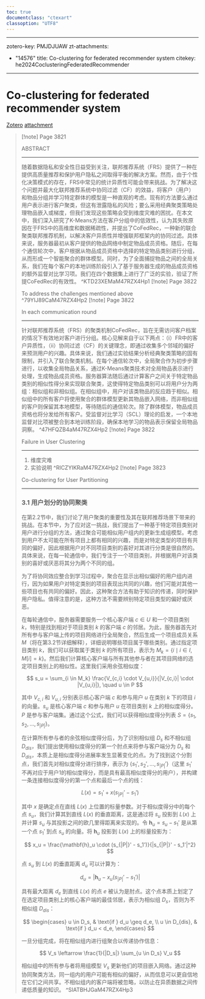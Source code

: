 ```yaml
---
toc: true
documentclass: "ctexart"
classoption: "UTF8"
---
```

---
zotero-key: PMJDJUAW
zt-attachments:
- "14576"
title: Co-clustering for federated recommender system
citekey: he2024CoclusteringFederatedRecommender
---
# Co-clustering for federated recommender system
[Zotero](zotero://select/library/items/PMJDJUAW) [attachment](<file:///Volumes/Mac_Ext/Zotero/storage/M47RZX4H/He%20et%20al.%20-%202024%20-%20Co-clustering%20for%20federated%20recommender%20system.pdf>)
> [!note] Page 3821
>
> ABSTRACT
>
> ---
> 随着数据隐私和安全性日益受到关注，联邦推荐系统（FRS）提供了一种在提供高质量推荐和保护用户隐私之间取得平衡的解决方案。然而，由于个性化决策模式的存在，FRS中常见的统计异质性可能会带来挑战。为了解决这个问题并最大化联邦推荐系统中协同过滤（CF）的效益，将客户（用户）和物品分组并学习特定群体的模型是一种直观的考虑。现有的方法要么通过用户表示进行客户聚类，但这有泄露隐私的风险；要么采用经典聚类策略处理物品嵌入或梯度，但我们发现这些策略会受到维度灾难的困扰。在本文中，我们深入研究了K-Means方法在客户分组中的低效性，认为其失败原因在于FRS中的高维度和数据稀疏性，并提出了CoFedRec，一种新的联合聚类联邦推荐机制，以解决客户异质性并增强联邦框架内的协同过滤。具体来说，服务器最初从客户提供的物品网络中制定物品成员资格。随后，在每个通信轮次中，客户根据从物品成员资格中选择的特定物品类别进行分组，从而形成一个智能聚合的群体模型。同时，为了全面捕捉物品之间的全局关系，我们在每个客户的本地训练阶段引入了基于服务器生成的物品成员资格的额外监督对比学习项。我们在四个数据集上进行了广泛的实验，验证了所提CoFedRec的有效性。
> ^KTD23XEMaM47RZX4Hp1
> [!note] Page 3822
>
> To address the challenges mentioned above
> ^79YIJ89CaM47RZX4Hp2
> [!note] Page 3822
>
> In each communication round
>
> ---
> 针对联邦推荐系统（FRS）的聚类机制CoFedRec，旨在无需访问客户档案的情况下有效地对客户进行分组。核心见解来自于以下两点：（i）FR中的客户异质性，（ii）协同过滤（CF）的关键理念，即通过收集多个邻域的偏好来预测用户的兴趣。具体来说，我们通过实验结果分析经典聚类策略的固有限制，并引入了联合聚类机制。在每个通信轮次中，全局聚合作为初步步骤进行，以收集全局物品关系，通过K-Means聚类技术对全局物品表示进行处理，生成物品成员资格。服务器算法随后通过计算客户之间关于特定物品类别的相似性得分来实现联合聚类，这使得特定物品类别可以将用户分为两组：相似组和非相似组。在相似组中，用户对该类物品的反应趋于相似。相似组中的所有客户将使用聚合的群体模型更新其物品嵌入网络，而非相似组的客户则保留其本地模型，等待随后的通信轮次。除了群体模型，物品成员资格也将分发给所有客户。受监督对比学习（SCL）理论的启发，一个本地监督对比项被整合到本地训练阶段，确保本地学习的物品表示保留全局物品洞察。
> ^47HFQZB4aM47RZX4Hp2
> [!note] Page 3822
>
> Failure in User Clustering
>
> ---
>
> 1. 维度灾难
> 2. 实验说明
> ^RICZYIKRaM47RZX4Hp2
> [!note] Page 3823
>
> Co-clustering for User Partitioning
>
> ---
>
> ### 3.1 用户划分的协同聚类
>
> 在第2.2节中，我们讨论了用户聚类的重要性及其在联邦推荐场景下带来的挑战。在本节中，为了应对这一挑战，我们提出了一种基于特定项目类别对用户进行分组的方法，通过聚合可能相似用户组内的更新生成组模型。考虑到用户不太可能在所有项目上都有相同的兴趣，而是对特定类型的项目有共同的偏好，因此根据用户对不同项目类别的喜好对其进行分类是很自然的。具体来说，在每一轮通信中，我们专注于一个项目类别，并根据用户对该类别的喜好或厌恶将其分为两个不同的组。
>
> 为了将协同效应整合到学习过程中，聚合在显示出相似偏好的用户组内进行，因为如果用户对特定类别的项目表现出共同的兴趣，他们可能对其他一些项目也有共同的偏好。因此，这种聚合方法有助于知识的传递，同时保护用户隐私。值得注意的是，这种方法不需要辨别特定项目类型的偏好或厌恶。
>
> 在每轮通信中，服务器需要服务一个核心客户端 $c \in U$ 和一个项目类别 $k$，特别是找到相对于项目类别 $k$ 的客户端 $c$ 的邻居。为此，服务器首先对所有参与客户端上传的项目网络进行全局聚合，然后生成一个项目成员关系 $M$（将在第3.2节详细解释），详细说明哪些项目属于哪些类别。通过指定项目类别 $k$，我们可以获取属于类别 $k$ 的所有项目，表示为 $M_k = \{i \mid i \in I, M[i] = k \}$。然后我们计算核心客户端与所有其他参与者在其项目网络的选定项目类别上的相似性。这里我们采用余弦相似度：
>
> $$ s_u = \sum_{i \in M_k} \frac{V_{c,i} \cdot V_{u,i}}{|V_{c,i}| \cdot |V_{u,i}|}, \quad u \in P $$
>
> 其中 $V_{c,i}$ 和 $V_{u,i}$ 分别表示核心客户端 $c$ 和参与用户 $u$ 在类别 $k$ 下的项目 $i$ 的向量。$s_u$ 是核心客户端 $c$ 和参与用户 $u$ 在项目类别 $k$ 上的相似度得分。$P$ 是参与客户端集。通过这个公式，我们可以获得相似度得分列表 $S = \{s_1, s_2, \ldots, s_{|P|} \}$。
>
> 在计算所有参与者的余弦相似度得分后，为了识别相似组 $D_s$ 和不相似组 $D_{dis}$，我们提出使用相似度得分的第一个肘点来将参与客户端分为 $D_s$ 和 $D_{dis}$，本质上是相似度得分进展率发生显著变化的点。为了找到这个分割点，我们首先对相似度得分进行排序，表示为 $\{s_1', s_2', \ldots, s_{|P|}'\}$（这里 $s_1'$ 不再对应于用户1的相似度得分，而是具有最高相似度得分的用户），并构建一条连接相似度得分的第一个点和最后一个点的线：
>
> $$ L(x) = s_1' + x (s_{|P|}' - s_1') $$
>
> 其中 $x$ 是确定点在直线 $L(x)$ 上位置的标量参数。对于相似度得分中的每个点 $s_u$，我们计算其到直线 $L(x)$ 的垂直距离，这是通过将 $s_u$ 投影到 $L(x)$ 上并计算 $s_u$ 与其投影之间的欧几里得距离来实现的。令 $\mathbf{h}_u = s_u - s_1'$ 是从第一个点 $s_1'$ 到点 $s_u$ 的向量。将 $\mathbf{h}_u$ 投影到 $L(x)$ 上的标量投影为：
>
> $$ x_u = \frac{\mathbf{h}_u \cdot (s_{|P|}' - s_1')}{|s_{|P|}' - s_1'|^2} $$
>
> 点 $s_u$ 到 $L(x)$ 的垂直距离 $d_u$ 可以计算为：
>
> $$ d_u = |\mathbf{h}_u - x_u (s_{|P|}' - s_1')| $$
>
> 具有最大距离 $d_e$ 到直线 $L(x)$ 的点 $e$ 被认为是肘点。这个点本质上划定了在选定项目类别上的核心客户端的最佳邻居，表示为相似组 $D_s$，否则为不相似组 $D_{dis}$：
>
> $$
> \begin{cases}
> u \in D_s, & \text{if } d_u \geq d_e, \\
> u \in D_{dis}, & \text{if } d_u < d_e,
> \end{cases}
> $$
>
> 一旦分组完成，将在相似组内进行组聚合以传递协作信息：
>
> $$ V_s \leftarrow \frac{1}{|D_s|} \sum_{u \in D_s} V_u $$
>
> 相似组中的所有参与者将用组模型 $V_s$ 更新他们的项目嵌入网络。通过这种协同聚类方法，同一组内的用户可能有相似的偏好，从而信息可以更自信地在它们之间共享。不相似组内的客户端将被忽略，以防止在异质数据之间传递低质量的知识。
> ^SIATBHJGaM47RZX4Hp3
